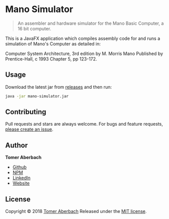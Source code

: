 # Mano Simulator

> An assembler and hardware simulator for the Mano Basic Computer, a 16 bit computer.

This is a JavaFX application which compiles assembly code for and runs a simulation of Mano's Computer as detailed in:

Computer System Architecture, 3rd edition
by M. Morris Mano
Published by Prentice-Hall, c 1993
Chapter 5, pp 123-172.

## Usage

Download the latest jar from [releases](https://github.com/TomerAberbach/mano-simulator/releases) and then run:

```sh
java -jar mano-simulator.jar
```

## Contributing

Pull requests and stars are always welcome. For bugs and feature requests, [please create an issue](https://github.com/TomerAberbach/mano-simulator/issues/new).

## Author

**Tomer Aberbach**

* [Github](https://github.com/TomerAberbach)
* [NPM](https://www.npmjs.com/~tomeraberbach)
* [LinkedIn](https://www.linkedin.com/in/tomer-a)
* [Website](https://tomeraberba.ch)

## License

Copyright © 2018 [Tomer Aberbach](https://github.com/TomerAberbach)
Released under the [MIT license](https://github.com/TomerAberbach/mano-simulator/blob/master/LICENSE).
